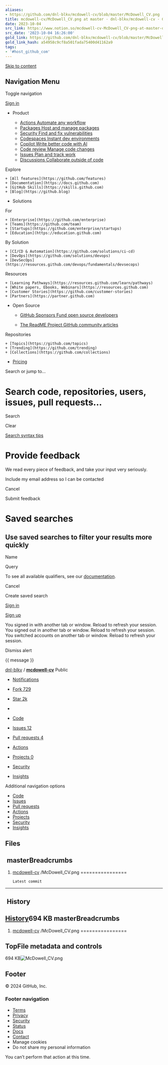 ```yaml
---
aliases:
- https://github.com/dnl-blkv/mcdowell-cv/blob/master/McDowell_CV.png
title: mcdowell-cv/McDowell_CV.png at master · dnl-blkv/mcdowell-cv · GitHub
date: 2023-10-04
src_link: https://www.notion.so/mcdowell-cv-McDowell_CV-png-at-master-dnl-blkv-mcdowell-cv-9410733d9d7e47d99e905d3a1c1e5e00
src_date: '2023-10-04 16:26:00'
gold_link: https://github.com/dnl-blkv/mcdowell-cv/blob/master/McDowell_CV.png
gold_link_hash: a54958c9cf8a501fada75400d41162a9
tags:
- '#host_github_com'
---
```




[Skip to content](#start-of-content)












Navigation Menu
---------------



Toggle navigation





[Sign in](/login?return_to=https%3A%2F%2Fgithub.com%2Fdnl-blkv%2Fmcdowell-cv%2Fblob%2Fmaster%2FMcDowell_CV.png) 


 










* Product
 






	+ [Actions
	 Automate any workflow](https://github.com/features/actions)
	+ [Packages
	 Host and manage packages](https://github.com/features/packages)
	+ [Security
	 Find and fix vulnerabilities](https://github.com/features/security)
	+ [Codespaces
	 Instant dev environments](https://github.com/features/codespaces)
	+ [Copilot
	 Write better code with AI](https://github.com/features/copilot)
	+ [Code review
	 Manage code changes](https://github.com/features/code-review)
	+ [Issues
	 Plan and track work](https://github.com/features/issues)
	+ [Discussions
	 Collaborate outside of code](https://github.com/features/discussions)


Explore

	+ [All features](https://github.com/features)
	+ [Documentation](https://docs.github.com)
	+ [GitHub Skills](https://skills.github.com)
	+ [Blog](https://github.blog)
* Solutions
 





For

	+ [Enterprise](https://github.com/enterprise)
	+ [Teams](https://github.com/team)
	+ [Startups](https://github.com/enterprise/startups)
	+ [Education](https://education.github.com)


By Solution

	+ [CI/CD & Automation](https://github.com/solutions/ci-cd)
	+ [DevOps](https://github.com/solutions/devops)
	+ [DevSecOps](https://resources.github.com/devops/fundamentals/devsecops)


Resources

	+ [Learning Pathways](https://resources.github.com/learn/pathways)
	+ [White papers, Ebooks, Webinars](https://resources.github.com)
	+ [Customer Stories](https://github.com/customer-stories)
	+ [Partners](https://partner.github.com)
* Open Source
 






	+ [GitHub Sponsors
	 Fund open source developers](https://github.com/sponsors)



	+ [The ReadME Project
	 GitHub community articles](https://github.com/readme)


Repositories

	+ [Topics](https://github.com/topics)
	+ [Trending](https://github.com/trending)
	+ [Collections](https://github.com/collections)
* [Pricing](https://github.com/pricing)












Search or jump to...







Search code, repositories, users, issues, pull requests...
==========================================================



 




 Search
 













Clear
 




















































































































































































 



[Search syntax tips](https://docs.github.com/search-github/github-code-search/understanding-github-code-search-syntax) 













Provide feedback
================











 
We read every piece of feedback, and take your input very seriously.




Include my email address so I can be contacted


  Cancel

 Submit feedback









Saved searches
==============


Use saved searches to filter your results more quickly
------------------------------------------------------











 





Name






Query



 To see all available qualifiers, see our [documentation](https://docs.github.com/search-github/github-code-search/understanding-github-code-search-syntax).
 


 





  Cancel

 Create saved search







[Sign in](/login?return_to=https%3A%2F%2Fgithub.com%2Fdnl-blkv%2Fmcdowell-cv%2Fblob%2Fmaster%2FMcDowell_CV.png) 

[Sign up](/signup?ref_cta=Sign+up&ref_loc=header+logged+out&ref_page=%2F%3Cuser-name%3E%2F%3Crepo-name%3E%2Fblob%2Fshow&source=header-repo&source_repo=dnl-blkv%2Fmcdowell-cv) 









You signed in with another tab or window. Reload to refresh your session.
You signed out in another tab or window. Reload to refresh your session.
You switched accounts on another tab or window. Reload to refresh your session.
 


Dismiss alert













{{ message }}

















[dnl-blkv](/dnl-blkv) 
/
**[mcdowell-cv](/dnl-blkv/mcdowell-cv)**
Public



* [Notifications](/login?return_to=%2Fdnl-blkv%2Fmcdowell-cv)
* [Fork
 729](/login?return_to=%2Fdnl-blkv%2Fmcdowell-cv)
* [Star
 2k](/login?return_to=%2Fdnl-blkv%2Fmcdowell-cv)
* 







* [Code](/dnl-blkv/mcdowell-cv)
* [Issues
12](/dnl-blkv/mcdowell-cv/issues)
* [Pull requests
4](/dnl-blkv/mcdowell-cv/pulls)
* [Actions](/dnl-blkv/mcdowell-cv/actions)
* [Projects
0](/dnl-blkv/mcdowell-cv/projects)
* [Security](/dnl-blkv/mcdowell-cv/security)
* [Insights](/dnl-blkv/mcdowell-cv/pulse)


 

 


Additional navigation options


 

* [Code](/dnl-blkv/mcdowell-cv)
* [Issues](/dnl-blkv/mcdowell-cv/issues)
* [Pull requests](/dnl-blkv/mcdowell-cv/pulls)
* [Actions](/dnl-blkv/mcdowell-cv/actions)
* [Projects](/dnl-blkv/mcdowell-cv/projects)
* [Security](/dnl-blkv/mcdowell-cv/security)
* [Insights](/dnl-blkv/mcdowell-cv/pulse)




 







 Files
-----

 masterBreadcrumbs
-----------

1. [mcdowell-cv](/dnl-blkv/mcdowell-cv/tree/master)
/McDowell\_CV.png
================

       Latest commit
-------------

 History
-------

[History](/dnl-blkv/mcdowell-cv/commits/master/McDowell_CV.png)694 KB masterBreadcrumbs
-----------

1. [mcdowell-cv](/dnl-blkv/mcdowell-cv/tree/master)
/McDowell\_CV.png
================

TopFile metadata and controls
--------------------------

694 KB![McDowell_CV.png](https://github.com/dnl-blkv/mcdowell-cv/blob/master/McDowell_CV.png?raw=true)  







Footer
------






 © 2024 GitHub, Inc.
 


### Footer navigation


* [Terms](https://docs.github.com/site-policy/github-terms/github-terms-of-service)
* [Privacy](https://docs.github.com/site-policy/privacy-policies/github-privacy-statement)
* [Security](https://github.com/security)
* [Status](https://www.githubstatus.com/)
* [Docs](https://docs.github.com/)
* [Contact](https://support.github.com?tags=dotcom-footer)
* Manage cookies
* Do not share my personal information















 You can’t perform that action at this time.